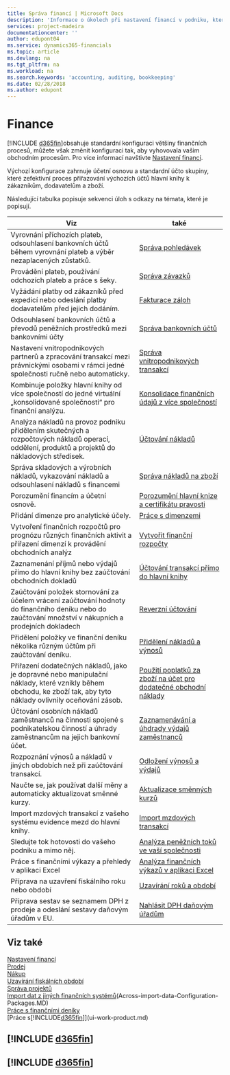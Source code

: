 ```yaml
---
title: Správa financí | Microsoft Docs
description: 'Informace o úkolech při nastavení financí v podniku, které vyhovují všem potřebám účetnictví, auditu nebo účetnictví'
services: project-madeira
documentationcenter: ''
author: edupont04
ms.service: dynamics365-financials
ms.topic: article
ms.devlang: na
ms.tgt_pltfrm: na
ms.workload: na
ms.search.keywords: 'accounting, auditing, bookkeeping'
ms.date: 02/28/2018
ms.author: edupont
---
```

# <a name="finance"></a>Finance
[!INCLUDE [d365fin](includes/d365fin_md.md)]obsahuje standardní konfiguraci většiny finančních procesů, můžete však změnit konfiguraci tak, aby vyhovovala vašim obchodním procesům. Pro více informací navštivte [Nastavení financí](finance-setup-finance.md).

Výchozí konfigurace zahrnuje účetní osnovu a standardní účto skupiny, které zefektivní proces přiřazování výchozích účtů hlavní knihy k zákazníkům, dodavatelům a zboží.  

Následující tabulka popisuje sekvenci úloh s odkazy na témata, které je popisují.  

| Viz | také |
| --- | --- |
| Vyrovnání příchozích plateb, odsouhlasení bankovních účtů během vyrovnání plateb a výběr nezaplacených zůstatků. |[Správa pohledávek](receivables-manage-receivables.md) |
| Provádění plateb, používání odchozích plateb a práce s šeky. |[Správa závazků](payables-manage-payables.md) |
|Vyžádání platby od zákazníků před expedicí nebo odeslání platby dodavatelům před jejich dodáním.|[Fakturace záloh](finance-invoice-prepayments.md)|
| Odsouhlasení bankovních účtů a převodů peněžních prostředků mezi bankovními účty |[Správa bankovních účtů](bank-manage-bank-accounts.md) |
|Nastavení vnitropodnikových partnerů a zpracování transakcí mezi právnickými osobami v rámci jedné společnosti ručně nebo automaticky.|[Správa vnitropodnikových transakcí](intercompany-manage.md)|
|Kombinuje položky hlavní knihy od více společností do jedné virtuální „konsolidované společnosti“ pro finanční analýzu.|[Konsolidace finančních údajů z více společností](finance-consolidated-company-reporting.md)|
|Analýza nákladů na provoz podniku přidělením skutečných a rozpočtových nákladů operací, oddělení, produktů a projektů do nákladových středisek.|[Účtování nákladů](finance-manage-cost-accounting.md)|
|Správa skladových a výrobních nákladů, vykazování nákladů a odsouhlasení nákladů s financemi|[Správa nákladů na zboží](finance-manage-inventory-costs.md)|
| Porozumění financím a účetní osnově. |[Porozumění hlavní knize a certifikátu pravosti](finance-general-ledger.md) |
| Přidání dimenze pro analytické účely. |[Práce s dimenzemi](finance-dimensions.md) |
| Vytvoření finančních rozpočtů pro prognózu různých finančních aktivit a přiřazení dimenzí k provádění obchodních analýz |[Vytvořit finanční rozpočty](finance-how-create-budgets.md) |
|Zaznamenání příjmů nebo výdajů přímo do hlavní knihy bez zaúčtování obchodních dokladů|[Účtování transakcí přímo do hlavní knihy](finance-how-post-transactions-directly.md)|
|Zaúčtování položek stornování za účelem vrácení zaúčtování hodnoty do finančního deníku nebo do zaúčtování množství v nákupních a prodejních dokladech |[Reverzní účtování](finance-how-reverse-journal-posting.md)|
|Přidělení položky ve finanční deníku několika různým účtům při zaúčtování deníku. |[Přidělení nákladů a výnosů](year-allocate-costs-income.md) |
| Přiřazení dodatečných nákladů, jako je dopravné nebo manipulační náklady, které vznikly během obchodu, ke zboží tak, aby tyto náklady ovlivnily oceňování zásob. |[Použití poplatků za zboží na účet pro dodatečné obchodní náklady](payables-how-assign-item-charges.md) |
|Účtování osobních nákladů zaměstnanců na činnosti spojené s podnikatelskou činností a úhrady zaměstnancům na jejich bankovní účet.|[Zaznamenávání a úhdrady výdajů zaměstnanců](finance-how-record-reimburse-employee-expenses.md)|
| Rozpoznání výnosů a nákladů v jiných obdobích než při zaúčtování transakcí. |[Odložení výnosů a výdajů](finance-how-defer-revenue-expenses.md)|
|Naučte se, jak používat další měny a automaticky aktualizovat směnné kurzy. |[Aktualizace směnných kurzů](finance-how-update-currencies.md)|
| Import mzdových transakcí z vašeho systému evidence mezd do hlavní knihy. |[Import mzdových transakcí](finance-how-import-payroll-transactions.md)|
| Sledujte tok hotovosti do vašeho podniku a mimo něj. |[Analýza peněžních toků ve vaší společnosti](finance-analyze-cash-flow.md) |
| Práce s finančními výkazy a přehledy v aplikaci Excel |[Analýza finančních výkazů v aplikaci Excel](finance-analyze-excel.md) |
| Příprava na uzavření fiskálního roku nebo období |[Uzavírání roků a období](year-close-years-periods.md) |
|Příprava sestav se seznamem DPH z prodeje a odeslání sestavy daňovým úřadům v EU. | [Nahlásit DPH daňovým úřadům](finance-how-report-vat.md)|

## <a name="see-also"></a>Viz také
[Nastavení financí](finance-setup-finance.md)  
[Prodej](sales-manage-sales.md)  
[Nákup](purchasing-manage-purchasing.md)  
[Uzavírání fiskálních období](year-close-years-periods.md)  
[Správa projektů](projects-manage-projects.md)     
[Import dat z jiných finančních systémů](across-import-data-configuration-packages.md)(Across-import-data-Configuration-Packages.MD)  
[Práce s finančními deníky](ui-work-general-journals.md)  
[Práce s[!INCLUDE[d365fin](includes/d365fin_md.md)]](ui-work-product.md)  

## [!INCLUDE [d365fin](includes/free_trial_md.md)]  
## [!INCLUDE [d365fin](includes/training_link_md.md)]
